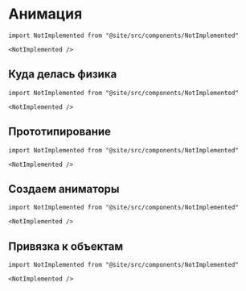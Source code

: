 # Анимация

```mdx-code-block
import NotImplemented from "@site/src/components/NotImplemented"

<NotImplemented />
```

## Куда делась физика

```mdx-code-block
import NotImplemented from "@site/src/components/NotImplemented"

<NotImplemented />
```

## Прототипирование

```mdx-code-block
import NotImplemented from "@site/src/components/NotImplemented"

<NotImplemented />
```

## Создаем аниматоры

```mdx-code-block
import NotImplemented from "@site/src/components/NotImplemented"

<NotImplemented />
```

## Привязка к объектам

```mdx-code-block
import NotImplemented from "@site/src/components/NotImplemented"

<NotImplemented />
```
